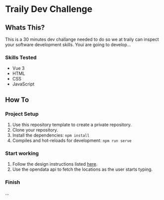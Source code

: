 # Traily Dev Challenge

## Whats This?
This is a 30 minutes dev challange needed to do so we at traily can inspect your software development skills. Youi are going to develop...
### Skills Tested
- Vue 3
- HTML
- CSS
- JavaScript

## How To
### Project Setup
1. Use this repository template to create a private repository.
2. Clone your repository.
2. Install the dependencies: `npm install`
4. Compiles and hot-reloads for development: `npm run serve`

### Start working
1. Follow the design instructions listed [here](https://www.figma.com/file/gZKinnendF1Js5w0lAEFI6?node-id=1%3A2980&viewport=-1027%2C269%2C0.6635387539863586).
2. Use the opendata api to fetch the locations as the user starts typing.

### Finish
...
